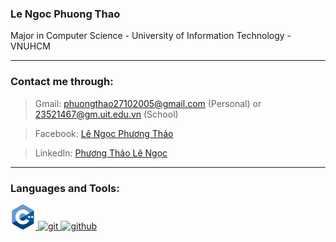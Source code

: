 ### Le Ngoc Phuong Thao 
Major in Computer Science - University of Information Technology - VNUHCM
___
### Contact me through:

> Gmail: phuongthao27102005@gmail.com (Personal) or 23521467@gm.uit.edu.vn (School)

> Facebook: [Lê Ngọc Phương Thảo](https://www.facebook.com/lngphthao/)

> LinkedIn: [Phương Thảo Lê Ngọc](https://www.linkedin.com/in/lngphthao/)

___
### Languages and Tools:
<p align="left"> <a href="https://www.w3schools.com/cpp/" target="_blank" rel="noreferrer"> <img src="https://raw.githubusercontent.com/devicons/devicon/master/icons/cplusplus/cplusplus-original.svg" alt="cplusplus" width="40" height="40"/> </a> <a href="https://git-scm.com/" target="_blank" rel="noreferrer"> <img src="https://www.vectorlogo.zone/logos/git-scm/git-scm-icon.svg" alt="git" width="40" height="40"/> </a> <a href="https://en.m.wikipedia.org/wiki/File:Octicons-mark-github.svg" target="_blank" rel="noreferrer"> <img src="https://upload.wikimedia.org/wikipedia/commons/9/91/Octicons-mark-github.svg" alt="github" width="40" height="40"/> </a> </p>

